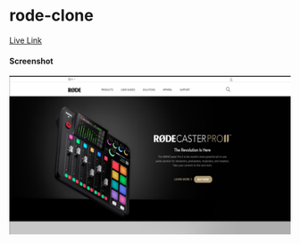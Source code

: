 # rode-clone

[Live Link](https://nirai-rode-clone.netlify.app/)

#### Screenshot
![](./screenshot/rode-clone.png)